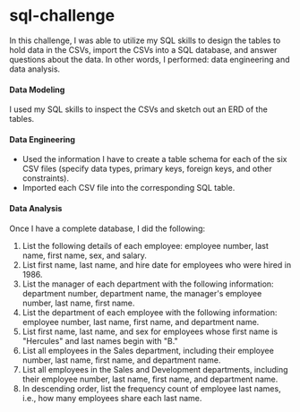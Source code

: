 # sql-challenge

In this challenge, I was able to utilize my SQL skills to design the tables to hold data in the CSVs, import the CSVs into a SQL database, and answer questions about the data. In other words, I performed: data engineering and data analysis.

#### Data Modeling
I used my SQL skills to inspect the CSVs and sketch out an ERD of the tables.

#### Data Engineering
* Used the information I have to create a table schema for each of the six CSV files (specify data types, primary keys, foreign keys, and other constraints).
* Imported each CSV file into the corresponding SQL table.

#### Data Analysis

Once I have a complete database, I did the following:
1. List the following details of each employee: employee number, last name, first name, sex, and salary.
2. List first name, last name, and hire date for employees who were hired in 1986.
3. List the manager of each department with the following information: department number, department name, the manager's employee number, last name, first name.
4. List the department of each employee with the following information: employee number, last name, first name, and department name.
5. List first name, last name, and sex for employees whose first name is "Hercules" and last names begin with "B."
6. List all employees in the Sales department, including their employee number, last name, first name, and department name.
7. List all employees in the Sales and Development departments, including their employee number, last name, first name, and department name.
8. In descending order, list the frequency count of employee last names, i.e., how many employees share each last name.
